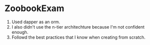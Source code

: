 # ZoobookExam

1. Used dapper as an orm.
2. I also didn't use the n-tier architechture because I'm not confident enough.
3. Followd the best practices that I know when creating from scratch. 
